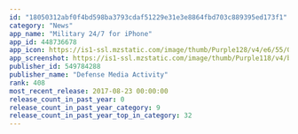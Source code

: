 ```yaml
---
id: "18050312abf0f4bd598ba3793cdaf51229e31e3e8864fbd703c889395ed173f1"
category: "News"
app_name: "Military 24/7 for iPhone"
app_id: 448736678
app_icon: https://is1-ssl.mzstatic.com/image/thumb/Purple128/v4/e6/55/07/e65507c6-f33b-464c-0c95-19d722b7f56c/mzl.vjseoseo.png/1024x1024bb.png
app_screenshot: https://is1-ssl.mzstatic.com/image/thumb/Purple118/v4/bf/a5/19/bfa519ea-2403-09be-592f-2c41b93233b7/pr_source.jpg/1242x2208bb.png
publisher_id: 549784288
publisher_name: "Defense Media Activity"
rank: 408
most_recent_release: 2017-08-23 00:00:00
release_count_in_past_year: 0
release_count_in_past_year_category: 9
release_count_in_past_year_top_in_category: 32
---
```

